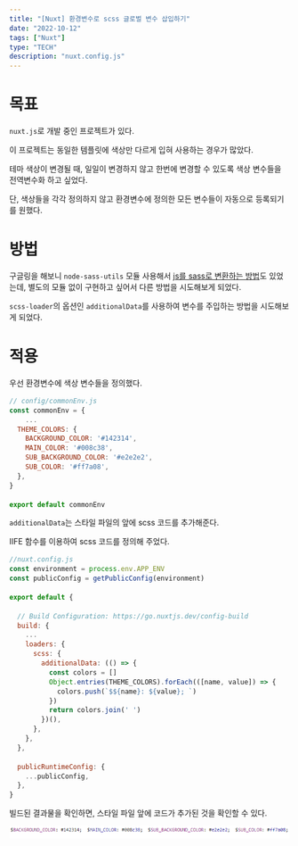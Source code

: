 ```yaml
---
title: "[Nuxt] 환경변수로 scss 글로벌 변수 삽입하기"
date: "2022-10-12"
tags: ["Nuxt"]
type: "TECH"
description: "nuxt.config.js"
---
```


# 목표

`nuxt.js`로 개발 중인 프로젝트가 있다.

이 프로젝트는 동일한 템플릿에 색상만 다르게 입혀 사용하는 경우가 많았다.

테마 색상이 변경될 때, 일일이 변경하지 않고 한번에 변경할 수 있도록 색상 변수들을 전역변수화 하고 싶었다.

단, 색상들을 각각 정의하지 않고 환경변수에 정의한 모든 변수들이 자동으로 등록되기를 원했다.

# 방법

구글링을 해보니 `node-sass-utils` 모듈 사용해서 [js를 sass로 변환하는 방법](https://stackoverflow.com/questions/61617011/how-can-i-use-environment-variables-in-node-sass-scss-files)도 있었는데, 별도의 모듈 없이 구현하고 싶어서 다른 방법을 시도해보게 되었다.

`scss-loader`의 옵션인 `additionalData`를 사용하여 변수를 주입하는 방법을 시도해보게 되었다.

# 적용

우선 환경변수에 색상 변수들을 정의했다.

```jsx
// config/commonEnv.js
const commonEnv = {
	...
  THEME_COLORS: {
    BACKGROUND_COLOR: '#142314',
    MAIN_COLOR: '#008c38',
    SUB_BACKGROUND_COLOR: '#e2e2e2',
    SUB_COLOR: '#ff7a08',
  },
}

export default commonEnv
```

`additionalData`는 스타일 파일의 앞에 scss 코드를 추가해준다.

IIFE 함수를 이용하여 scss 코드를 정의해 주었다.

```jsx
//nuxt.config.js
const environment = process.env.APP_ENV
const publicConfig = getPublicConfig(environment)

export default {

  // Build Configuration: https://go.nuxtjs.dev/config-build
  build: {
    ...
    loaders: {
      scss: {
        additionalData: (() => {
          const colors = []
          Object.entries(THEME_COLORS).forEach(([name, value]) => {
            colors.push(`$${name}: ${value}; `)
          })
          return colors.join(' ')
        })(),
      },
    },
  },

  publicRuntimeConfig: {
    ...publicConfig,
  },
}
```

빌드된 결과물을 확인하면, 스타일 파일 앞에 코드가 추가된 것을 확인할 수 있다.

![build_result](./images//build_result.png)
